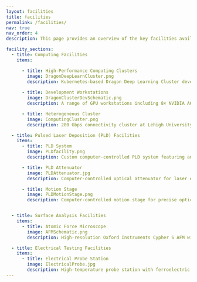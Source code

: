 ```yaml
---
layout: facilities
title: facilities
permalink: /facilities/
nav: true
nav_order: 4
description: This page provides an overview of the key facilities available within the M3 Learning research group at Drexel University.

facility_sections:
  - title: Computing Facilities
    items:

      - title: High-Performance Computing Clusters
        image: DragonDeepLearnCluster.png
        description: Kubernetes-based Dragon Deep Learning Cluster developed through an NSF MRI award with high-availability services.
        
      - title: Development Workstations
        image: DragonClusterDevSchematic.png
        description: A range of GPU workstations including 8× NVIDIA A6000, 5× NVIDIA 3090, and 4× NVIDIA Titan RTX with a U200 FPGA system.

      - title: Heterogeneous Cluster
        image: ComputingCluster.png
        description: 200 Gbps connectivity cluster at Lehigh University for scientific ML with U280 FPGA nodes and A100 GPUs.

  - title: Pulsed Laser Deposition (PLD) Facilities
    items:
      - title: PLD System
        image: PLDfacility.png
        description: Custom computer-controlled PLD system featuring an Excimer laser, mass flow controllers, and motion optics.

      - title: PLD Attenuator
        image: PLDAttenuator.jpg
        description: Computer-controlled optical attenuator for laser energy tuning.

      - title: Motion Stage
        image: PLDMotionStage.png
        description: Computer-controlled motion stage for precise optical alignment.


  - title: Surface Analysis Facilities
    items:
      - title: Atomic Force Microscope
        image: AFMSchematic.png
        description: High-resolution Oxford Instruments Cypher S AFM with interferometric detection and custom multimodal pipelines.

  - title: Electrical Testing Facilities
    items:
      - title: Electrical Probe Station
        image: ElectricalProbe.jpg
        description: High-temperature probe station with ferroelectric tester and deep-level transient spectroscopy capabilities.
---
```




